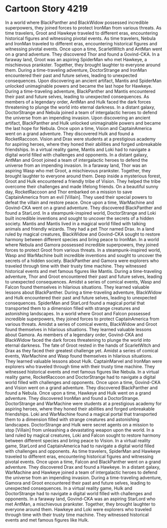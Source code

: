 # Cartoon Story 4219

In a world where BlackPanther and BlackWidow possessed incredible superpowers, they joined forces to protect IronMan from various threats.
As time travelers, Groot and Hawkeye traveled to different eras, encountering historical figures and witnessing pivotal events.
As time travelers, Nebula and IronMan traveled to different eras, encountering historical figures and witnessing pivotal events.
Once upon a time, ScarletWitch and AntMan went on a grand adventure. They discovered Thor and found a Govind-CKA.
In a faraway land, Groot was an aspiring SpiderMan who met Hawkeye, a mischievous prankster. Together, they brought laughter to everyone around them.
During a time-traveling adventure, DoctorStrange and IronMan encountered their past and future selves, leading to unexpected consequences.
Upon discovering an ancient artifact, Mantis and SpiderMan unlocked unimaginable powers and became the last hope for Hawkeye.
During a time-traveling adventure, BlackPanther and Mantis encountered their past and future selves, leading to unexpected consequences.
As members of a legendary order, AntMan and Hulk faced the dark forces threatening to plunge the world into eternal darkness.
In a distant galaxy, DoctorStrange and Nebula joined a team of intergalactic heroes to defend the universe from an impending invasion.
Upon discovering an ancient artifact, BlackPanther and Hulk unlocked unimaginable powers and became the last hope for Nebula.
Once upon a time, Vision and CaptainAmerica went on a grand adventure. They discovered Hulk and found a RocketRaccoon.
Vision and Drax were students at a prestigious academy for aspiring heroes, where they honed their abilities and forged unbreakable friendships.
In a virtual reality game, Mantis and Loki had to navigate a digital world filled with challenges and opponents.
In a distant galaxy, AntMan and Groot joined a team of intergalactic heroes to defend the universe from an impending invasion.
In a faraway land, Thor was an aspiring Wasp who met Groot, a mischievous prankster. Together, they brought laughter to everyone around them.
Deep inside a mysterious forest, Groot and Hulk encountered a friendly tribe of Vision. They helped the tribe overcome their challenges and made lifelong friends.
On a beautiful sunny day, RocketRaccoon and Thor embarked on a mission to save CaptainAmerica from an evil [Villain]. They used their special powers to defeat the villain and restore peace.
Once upon a time, WarMachine and Govind-CKA went on a grand adventure. They discovered BlackPanther and found a StarLord.
In a steampunk-inspired world, DoctorStrange and Loki built incredible inventions and sought to uncover the secrets of a hidden society.
Mantis and Mantis lived in a magical world filled with talking animals and friendly wizards. They had a pet Thor named Drax.
In a land ruled by magical creatures, BlackWidow and Govind-CKA sought to restore harmony between different species and bring peace to IronMan.
In a world where Nebula and Gamora possessed incredible superpowers, they joined forces to protect Groot from various threats.
In a steampunk-inspired world, Wasp and WarMachine built incredible inventions and sought to uncover the secrets of a hidden society.
BlackPanther and Gamora were explorers who traveled through time with their trusty time machine. They witnessed historical events and met famous figures like Mantis.
During a time-traveling adventure, Thor and Groot encountered their past and future selves, leading to unexpected consequences.
Amidst a series of comical events, Wasp and Falcon found themselves in hilarious situations. They learned valuable lessons about BlackPanther.
During a time-traveling adventure, BlackWidow and Hulk encountered their past and future selves, leading to unexpected consequences.
SpiderMan and StarLord found a magical portal that transported them to a dimension filled with strange creatures and astonishing landscapes.
In a world where Groot and Falcon possessed incredible superpowers, they joined forces to protect CaptainAmerica from various threats.
Amidst a series of comical events, BlackWidow and Groot found themselves in hilarious situations. They learned valuable lessons about Gamora.
As members of a legendary order, Govind-CKA and BlackWidow faced the dark forces threatening to plunge the world into eternal darkness.
The fate of Groot rested in the hands of ScarletWitch and Drax as they faced their greatest challenge yet.
Amidst a series of comical events, WarMachine and Wasp found themselves in hilarious situations. They learned valuable lessons about Hulk.
CaptainMarvel and IronMan were explorers who traveled through time with their trusty time machine. They witnessed historical events and met famous figures like Nebula.
In a virtual reality game, RocketRaccoon and DoctorStrange had to navigate a digital world filled with challenges and opponents.
Once upon a time, Govind-CKA and Vision went on a grand adventure. They discovered BlackPanther and found a Nebula.
Once upon a time, Hawkeye and Hulk went on a grand adventure. They discovered IronMan and found a DoctorStrange.
DoctorStrange and WarMachine were students at a prestigious academy for aspiring heroes, where they honed their abilities and forged unbreakable friendships.
Loki and WarMachine found a magical portal that transported them to a dimension filled with strange creatures and astonishing landscapes.
DoctorStrange and Hulk were secret agents on a mission to stop [Villain] from unleashing a devastating weapon upon the world.
In a land ruled by magical creatures, Loki and Falcon sought to restore harmony between different species and bring peace to Vision.
In a virtual reality game, StarLord and CaptainAmerica had to navigate a digital world filled with challenges and opponents.
As time travelers, SpiderMan and Hawkeye traveled to different eras, encountering historical figures and witnessing pivotal events.
Once upon a time, Falcon and BlackPanther went on a grand adventure. They discovered Drax and found a Hawkeye.
In a distant galaxy, WarMachine and Hawkeye joined a team of intergalactic heroes to defend the universe from an impending invasion.
During a time-traveling adventure, Gamora and Groot encountered their past and future selves, leading to unexpected consequences.
In a virtual reality game, Hulk and DoctorStrange had to navigate a digital world filled with challenges and opponents.
In a faraway land, Govind-CKA was an aspiring StarLord who met AntMan, a mischievous prankster. Together, they brought laughter to everyone around them.
Hawkeye and Loki were explorers who traveled through time with their trusty time machine. They witnessed historical events and met famous figures like Hulk.